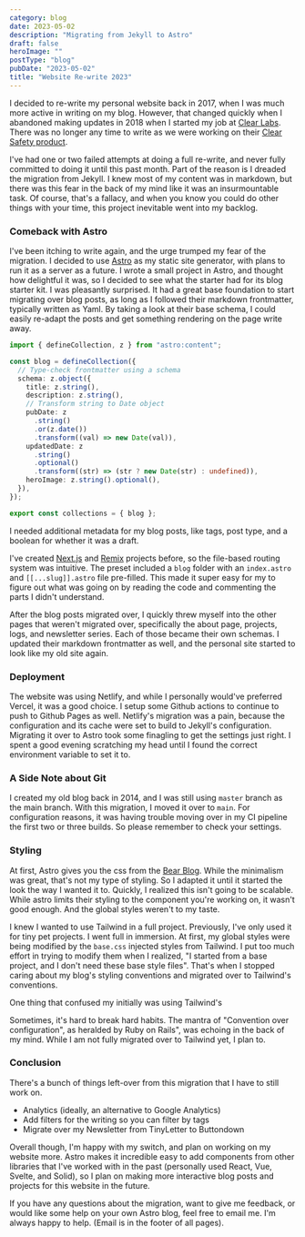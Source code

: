 ```yaml
---
category: blog
date: 2023-05-02
description: "Migrating from Jekyll to Astro"
draft: false
heroImage: ""
postType: "blog"
pubDate: "2023-05-02"
title: "Website Re-write 2023"
---
```


I decided to re-write my personal website back in 2017, when I was much more active in writing on my blog. However, that changed quickly when I abandoned making updates in 2018 when I started my job at [Clear Labs](https://clearlabs.com). There was no longer any time to write as we were working on their [Clear Safety product](https://www.clearlabs.com/clear-safety/).

I've had one or two failed attempts at doing a full re-write, and never fully committed to doing it until this past month. Part of the reason is I dreaded the migration from Jekyll. I knew most of my content was in markdown, but there was this fear in the back of my mind like it was an insurmountable task. Of course, that's a fallacy, and when you know you could do other things with your time, this project inevitable went into my backlog.

### Comeback with Astro

I've been itching to write again, and the urge trumped my fear of the migration. I decided to use [Astro](https://astro.build) as my static site generator, with plans to run it as a server as a future. I wrote a small project in Astro, and thought how delightful it was, so I decided to see what the starter had for its blog starter kit. I was pleasantly surprised. It had a great base foundation to start migrating over blog posts, as long as I followed their markdown frontmatter, typically written as Yaml. By taking a look at their base schema, I could easily re-adapt the posts and get something rendering on the page write away.

```ts
import { defineCollection, z } from "astro:content";

const blog = defineCollection({
  // Type-check frontmatter using a schema
  schema: z.object({
    title: z.string(),
    description: z.string(),
    // Transform string to Date object
    pubDate: z
      .string()
      .or(z.date())
      .transform((val) => new Date(val)),
    updatedDate: z
      .string()
      .optional()
      .transform((str) => (str ? new Date(str) : undefined)),
    heroImage: z.string().optional(),
  }),
});

export const collections = { blog };
```

I needed additional metadata for my blog posts, like tags, post type, and a boolean for whether it was a draft.

I've created [Next.js](https://nextjs.org/) and [Remix](https://remix.run/) projects before, so the file-based routing system was intuitive. The preset included a `blog` folder with an `index.astro` and `[[...slug]].astro` file pre-filled. This made it super easy for my to figure out what was going on by reading the code and commenting the parts I didn't understand.

<!-- Note to self: write a blog post about reading code. Julia Evans has a great post about this in reference to debugging -->

After the blog posts migrated over, I quickly threw myself into the other pages that weren't migrated over, specifically the about page, projects, logs, and newsletter series. Each of those became their own schemas. I updated their markdown frontmatter as well, and the personal site started to look like my old site again.

### Deployment

The website was using Netlify, and while I personally would've preferred Vercel, it was a good choice. I setup some Github actions to continue to push to Github Pages as well. Netlify's migration was a pain, because the configuration and its cache were set to build to Jekyll's configuration. Migrating it over to Astro took some finagling to get the settings just right. I spent a good evening scratching my head until I found the correct environment variable to set it to.

### A Side Note about Git

I created my old blog back in 2014, and I was still using `master` branch as the main branch. With this migration, I moved it over to `main`. For configuration reasons, it was having trouble moving over in my CI pipeline the first two or three builds. So please remember to check your settings.

### Styling

At first, Astro gives you the css from the [Bear Blog](https://github.com/HermanMartinus/bearblog/blob/master/LICENSE.md). While the minimalism was great, that's not my type of styling. So I adapted it until it started the look the way I wanted it to. Quickly, I realized this isn't going to be scalable. While astro limits their styling to the component you're working on, it wasn't good enough. And the global styles weren't to my taste.

I knew I wanted to use Tailwind in a full project. Previously, I've only used it for tiny pet projects. I went full in immersion. At first, my global styles were being modified by the `base.css` injected styles from Tailwind. I put too much effort in trying to modify them when I realized, "I started from a base project, and I don't need these base style files". That's when I stopped caring about my blog's styling conventions and migrated over to Tailwind's conventions.

One thing that confused my initially was using Tailwind's

Sometimes, it's hard to break hard habits. The mantra of "Convention over configuration", as heralded by Ruby on Rails", was echoing in the back of my mind. While I am not fully migrated over to Tailwind yet, I plan to.

### Conclusion

There's a bunch of things left-over from this migration that I have to still work on.

- Analytics (ideally, an alternative to Google Analytics)
- Add filters for the writing so you can filter by tags
- Migrate over my Newsletter from TinyLetter to Buttondown

Overall though, I'm happy with my switch, and plan on working on my website more. Astro makes it incredible easy to add components from other libraries that I've worked with in the past (personally used React, Vue, Svelte, and Solid), so I plan on making more interactive blog posts and projects for this website in the future.

If you have any questions about the migration, want to give me feedback, or would like some help on your own Astro blog, feel free to email me. I'm always happy to help. (Email is in the footer of all pages).
